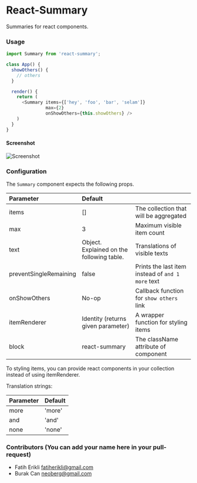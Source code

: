 React-Summary
=============

Summaries for react components.

### Usage

```javascript
import Summary from 'react-summary';

class App() {
  showOthers() {
  	// others
  }

  render() {
    return (
      <Summary items={['hey', 'foo', 'bar', 'selam']}
               max={2}
               onShowOthers={this.showOthers} />
    )
  }
}
```

#### Screenshot 

![Screenshot](http://i.imgur.com/TCaINON.png 'Screenshot')

### Configuration

The `Summary` component expects the following props.

| Parameter        | Default                        |        |
| :-------------   |:-------------------------------| :-----  |
| items            | []                             | The collection that will be aggregated |
| max              | 3                              | Maximum visible item count |
| text             | Object. Explained on the following table. | Translations of visible texts  |
| preventSingleRemaining | false                           | Prints the last item instead of `and 1 more` text |
| onShowOthers          | No-op             | Callback function for `show others` link  |
| itemRenderer          | Identity (returns given parameter)            | A wrapper function for styling items |
| block             | react-summary | The className attribute of component  |


To styling items, you can provide react components in your collection instead of using itemRenderer.

Translation strings:

| Parameter        | Default                        | 
| :-------------   |:-------------------------------| 
| more            | 'more'                             | 
| and              | 'and'                              |
| none             | 'none' | Translations of visible texts  |


### Contributors (You can add your name here in your pull-request)

- Fatih Erikli <fatiherikli@gmail.com>
- Burak Can <neoberg@gmail.com>

